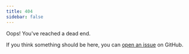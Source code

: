 ```yaml
---
title: 404
sidebar: false
---
```


Oops! You've reached a dead end.

If you think something should be here, you can [open an issue](https://github.com/numpy/numpy.org/issues) on GitHub. 
